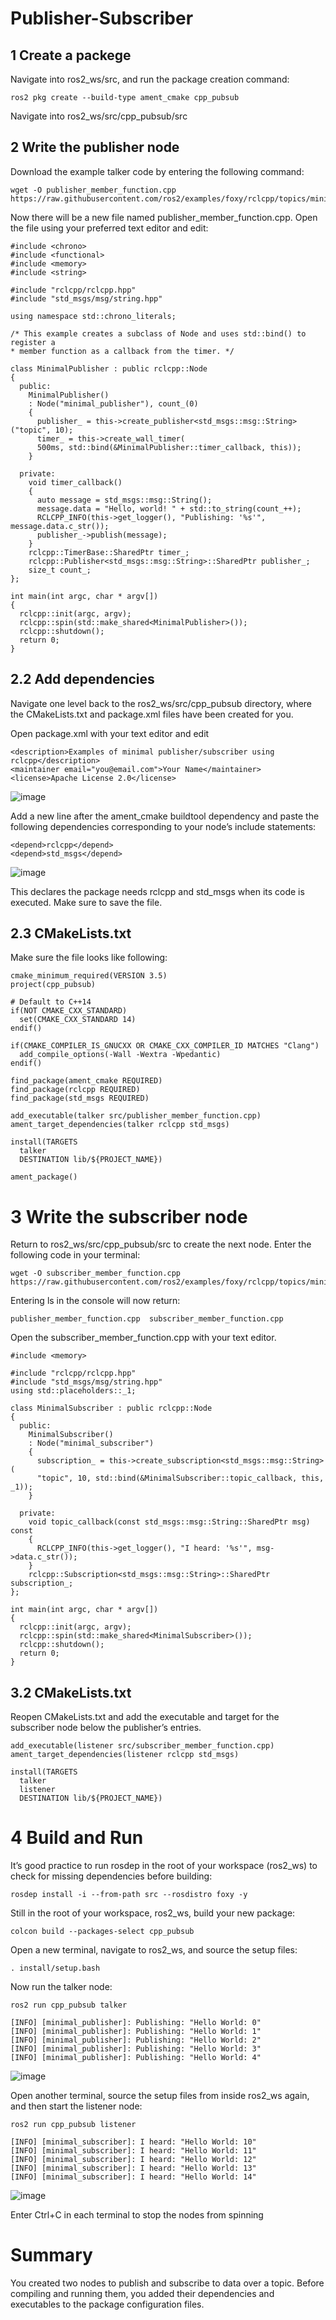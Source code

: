 # Publisher-Subscriber

## 1 Create a packege

Navigate into ros2_ws/src, and run the package creation command:

```
ros2 pkg create --build-type ament_cmake cpp_pubsub
```

Navigate into ros2_ws/src/cpp_pubsub/src

## 2 Write the publisher node

Download the example talker code by entering the following command:

```
wget -O publisher_member_function.cpp https://raw.githubusercontent.com/ros2/examples/foxy/rclcpp/topics/minimal_publisher/member_function.cpp
```

Now there will be a new file named publisher_member_function.cpp. Open the file using your preferred text editor and edit:

```
#include <chrono>
#include <functional>
#include <memory>
#include <string>

#include "rclcpp/rclcpp.hpp"
#include "std_msgs/msg/string.hpp"

using namespace std::chrono_literals;

/* This example creates a subclass of Node and uses std::bind() to register a
* member function as a callback from the timer. */

class MinimalPublisher : public rclcpp::Node
{
  public:
    MinimalPublisher()
    : Node("minimal_publisher"), count_(0)
    {
      publisher_ = this->create_publisher<std_msgs::msg::String>("topic", 10);
      timer_ = this->create_wall_timer(
      500ms, std::bind(&MinimalPublisher::timer_callback, this));
    }

  private:
    void timer_callback()
    {
      auto message = std_msgs::msg::String();
      message.data = "Hello, world! " + std::to_string(count_++);
      RCLCPP_INFO(this->get_logger(), "Publishing: '%s'", message.data.c_str());
      publisher_->publish(message);
    }
    rclcpp::TimerBase::SharedPtr timer_;
    rclcpp::Publisher<std_msgs::msg::String>::SharedPtr publisher_;
    size_t count_;
};

int main(int argc, char * argv[])
{
  rclcpp::init(argc, argv);
  rclcpp::spin(std::make_shared<MinimalPublisher>());
  rclcpp::shutdown();
  return 0;
}
```
## 2.2 Add dependencies

Navigate one level back to the ros2_ws/src/cpp_pubsub directory, where the CMakeLists.txt and package.xml files have been created for you.

Open package.xml with your text editor and edit

```
<description>Examples of minimal publisher/subscriber using rclcpp</description>
<maintainer email="you@email.com">Your Name</maintainer>
<license>Apache License 2.0</license>
```

![image](https://user-images.githubusercontent.com/90166739/193400425-e84fc324-d121-406d-9ad8-0b89ec2588a3.png)

Add a new line after the ament_cmake buildtool dependency and paste the following dependencies corresponding to your node’s include statements:

```
<depend>rclcpp</depend>
<depend>std_msgs</depend>
```

![image](https://user-images.githubusercontent.com/90166739/193400604-116612a9-6e3f-4e3f-9ff9-dd70fc3375e5.png)

This declares the package needs rclcpp and std_msgs when its code is executed.
Make sure to save the file.

## 2.3 CMakeLists.txt

Make sure the file looks like following:

```
cmake_minimum_required(VERSION 3.5)
project(cpp_pubsub)

# Default to C++14
if(NOT CMAKE_CXX_STANDARD)
  set(CMAKE_CXX_STANDARD 14)
endif()

if(CMAKE_COMPILER_IS_GNUCXX OR CMAKE_CXX_COMPILER_ID MATCHES "Clang")
  add_compile_options(-Wall -Wextra -Wpedantic)
endif()

find_package(ament_cmake REQUIRED)
find_package(rclcpp REQUIRED)
find_package(std_msgs REQUIRED)

add_executable(talker src/publisher_member_function.cpp)
ament_target_dependencies(talker rclcpp std_msgs)

install(TARGETS
  talker
  DESTINATION lib/${PROJECT_NAME})

ament_package()
```

# 3 Write the subscriber node

Return to ros2_ws/src/cpp_pubsub/src to create the next node. Enter the following code in your terminal:

```
wget -O subscriber_member_function.cpp https://raw.githubusercontent.com/ros2/examples/foxy/rclcpp/topics/minimal_subscriber/member_function.cpp
```

Entering ls in the console will now return:

```
publisher_member_function.cpp  subscriber_member_function.cpp
```

Open the subscriber_member_function.cpp with your text editor.

```
#include <memory>

#include "rclcpp/rclcpp.hpp"
#include "std_msgs/msg/string.hpp"
using std::placeholders::_1;

class MinimalSubscriber : public rclcpp::Node
{
  public:
    MinimalSubscriber()
    : Node("minimal_subscriber")
    {
      subscription_ = this->create_subscription<std_msgs::msg::String>(
      "topic", 10, std::bind(&MinimalSubscriber::topic_callback, this, _1));
    }

  private:
    void topic_callback(const std_msgs::msg::String::SharedPtr msg) const
    {
      RCLCPP_INFO(this->get_logger(), "I heard: '%s'", msg->data.c_str());
    }
    rclcpp::Subscription<std_msgs::msg::String>::SharedPtr subscription_;
};

int main(int argc, char * argv[])
{
  rclcpp::init(argc, argv);
  rclcpp::spin(std::make_shared<MinimalSubscriber>());
  rclcpp::shutdown();
  return 0;
}
```

## 3.2 CMakeLists.txt

Reopen CMakeLists.txt and add the executable and target for the subscriber node below the publisher’s entries.

```
add_executable(listener src/subscriber_member_function.cpp)
ament_target_dependencies(listener rclcpp std_msgs)

install(TARGETS
  talker
  listener
  DESTINATION lib/${PROJECT_NAME})
```

# 4 Build and Run

It’s good practice to run rosdep in the root of your workspace (ros2_ws) to check for missing dependencies before building:

```
rosdep install -i --from-path src --rosdistro foxy -y
```

Still in the root of your workspace, ros2_ws, build your new package:

```
colcon build --packages-select cpp_pubsub
```

Open a new terminal, navigate to ros2_ws, and source the setup files:

```
. install/setup.bash
```

Now run the talker node:

```
ros2 run cpp_pubsub talker
```

```
[INFO] [minimal_publisher]: Publishing: "Hello World: 0"
[INFO] [minimal_publisher]: Publishing: "Hello World: 1"
[INFO] [minimal_publisher]: Publishing: "Hello World: 2"
[INFO] [minimal_publisher]: Publishing: "Hello World: 3"
[INFO] [minimal_publisher]: Publishing: "Hello World: 4"
```

![image](https://user-images.githubusercontent.com/90166739/193401313-a69a23af-fae1-4474-b080-409fca50a5a6.png)

Open another terminal, source the setup files from inside ros2_ws again, and then start the listener node:

```
ros2 run cpp_pubsub listener
```

```
[INFO] [minimal_subscriber]: I heard: "Hello World: 10"
[INFO] [minimal_subscriber]: I heard: "Hello World: 11"
[INFO] [minimal_subscriber]: I heard: "Hello World: 12"
[INFO] [minimal_subscriber]: I heard: "Hello World: 13"
[INFO] [minimal_subscriber]: I heard: "Hello World: 14"
```

![image](https://user-images.githubusercontent.com/90166739/193401418-6f192b1e-26b6-4b04-84c3-e0da0d6768dd.png)

Enter Ctrl+C in each terminal to stop the nodes from spinning

# Summary

You created two nodes to publish and subscribe to data over a topic. Before compiling and running them, you added their dependencies and executables to the package configuration files.
